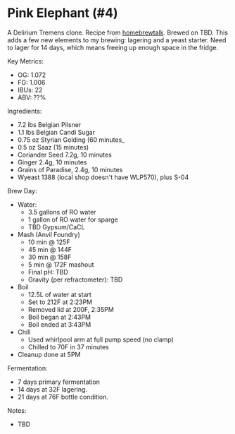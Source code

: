 # Pink Elephant (#4)

A Delirium Tremens clone.
Recipe from [homebrewtalk](https://www.homebrewtalk.com/threads/pink-elephant-delirium-tremens-clone.112957/).
Brewed on TBD. This adds a few new elements to my brewing: lagering and
a yeast starter. 
Need to lager for 14 days, which means freeing up enough space in the fridge.

Key Metrics:

 * OG: 1.072
 * FG: 1.006
 * IBUs: 22
 * ABV: ??%

Ingredients:

 * 7.2 lbs Belgian Pilsner
 * 1.1 lbs Belgian Candi Sugar
 * 0.75 oz Styrian Golding (60 minutes_
 * 0.5 oz Saaz (15 minutes)
 * Coriander Seed 7.2g, 10 minutes
 * Ginger 2.4g, 10 minutes
 * Grains of Paradise, 2.4g, 10 minutes
 * Wyeast 1388 (local shop doesn't have WLP570), plus S-04

Brew Day:

 * Water:
   * 3.5 gallons of RO water
   * 1 gallon of RO water for sparge
   * TBD Gypsum/CaCL
 * Mash (Anvil Foundry)
   * 10 min @ 125F
   * 45 min @ 144F
   * 30 min @ 158F
   * 5 min @ 172F mashout
   * Final pH: TBD
   * Gravity (per refractometer): TBD
 * Boil
   * 12.5L of water at start
   * Set to 212F at 2:23PM
   * Removed lid at 200F, 2:35PM
   * Boil began at 2:43PM
   * Boil ended at 3:43PM
 * Chill
   * Used whirlpool arm at full pump speed (no clamp)
   * Chilled to 70F in 37 minutes
 * Cleanup done at 5PM

Fermentation:

 * 7 days primary fermentation
 * 14 days at 32F lagering.
 * 21 days at 76F bottle condition.

Notes:

 * TBD
